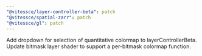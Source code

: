 ```yaml
---
"@vitessce/layer-controller-beta": patch
"@vitessce/spatial-zarr": patch
"@vitessce/gl": patch
---
```


Add dropdown for selection of quantitative colormap to layerControllerBeta. Update bitmask layer shader to support a per-bitmask colormap function.
